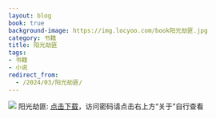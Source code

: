 ```yaml
---
layout: blog
book: true
background-image: https://img.locyoo.com/book阳光劫匪.jpg
category: 书籍
title: 阳光劫匪
tags:
- 书籍
- 小说
redirect_from:
  - /2024/03/阳光劫匪/
---
```

![](https://img.locyoo.com/book阳光劫匪.jpg)
阳光劫匪: <a name = "ref1" href="https://url18.ctfile.com/f/50983618-1063935773-765bb0?p=3619">点击下载</a>，访问密码请点击右上方“关于”自行查看
